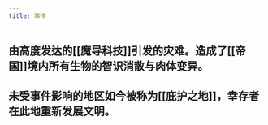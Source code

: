 ```yaml
---
title: 事件
---
```


## 由高度发达的[[魔导科技]]引发的灾难。造成了[[帝国]]境内所有生物的智识消散与肉体变异。
## 未受事件影响的地区如今被称为[[庇护之地]]，幸存者在此地重新发展文明。
